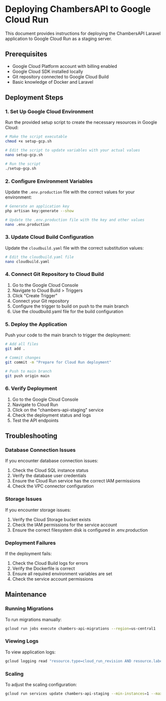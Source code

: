 # Deploying ChambersAPI to Google Cloud Run

This document provides instructions for deploying the ChambersAPI Laravel application to Google Cloud Run as a staging server.

## Prerequisites

- Google Cloud Platform account with billing enabled
- Google Cloud SDK installed locally
- Git repository connected to Google Cloud Build
- Basic knowledge of Docker and Laravel

## Deployment Steps

### 1. Set Up Google Cloud Environment

Run the provided setup script to create the necessary resources in Google Cloud:

```bash
# Make the script executable
chmod +x setup-gcp.sh

# Edit the script to update variables with your actual values
nano setup-gcp.sh

# Run the script
./setup-gcp.sh
```

### 2. Configure Environment Variables

Update the `.env.production` file with the correct values for your environment:

```bash
# Generate an application key
php artisan key:generate --show

# Update the .env.production file with the key and other values
nano .env.production
```

### 3. Update Cloud Build Configuration

Update the `cloudbuild.yaml` file with the correct substitution values:

```bash
# Edit the cloudbuild.yaml file
nano cloudbuild.yaml
```

### 4. Connect Git Repository to Cloud Build

1. Go to the Google Cloud Console
2. Navigate to Cloud Build > Triggers
3. Click "Create Trigger"
4. Connect your Git repository
5. Configure the trigger to build on push to the main branch
6. Use the cloudbuild.yaml file for the build configuration

### 5. Deploy the Application

Push your code to the main branch to trigger the deployment:

```bash
# Add all files
git add .

# Commit changes
git commit -m "Prepare for Cloud Run deployment"

# Push to main branch
git push origin main
```

### 6. Verify Deployment

1. Go to the Google Cloud Console
2. Navigate to Cloud Run
3. Click on the "chambers-api-staging" service
4. Check the deployment status and logs
5. Test the API endpoints

## Troubleshooting

### Database Connection Issues

If you encounter database connection issues:

1. Check the Cloud SQL instance status
2. Verify the database user credentials
3. Ensure the Cloud Run service has the correct IAM permissions
4. Check the VPC connector configuration

### Storage Issues

If you encounter storage issues:

1. Verify the Cloud Storage bucket exists
2. Check the IAM permissions for the service account
3. Ensure the correct filesystem disk is configured in .env.production

### Deployment Failures

If the deployment fails:

1. Check the Cloud Build logs for errors
2. Verify the Dockerfile is correct
3. Ensure all required environment variables are set
4. Check the service account permissions

## Maintenance

### Running Migrations

To run migrations manually:

```bash
gcloud run jobs execute chambers-api-migrations --region=us-central1
```

### Viewing Logs

To view application logs:

```bash
gcloud logging read "resource.type=cloud_run_revision AND resource.labels.service_name=chambers-api-staging" --limit=50
```

### Scaling

To adjust the scaling configuration:

```bash
gcloud run services update chambers-api-staging --min-instances=1 --max-instances=10
```